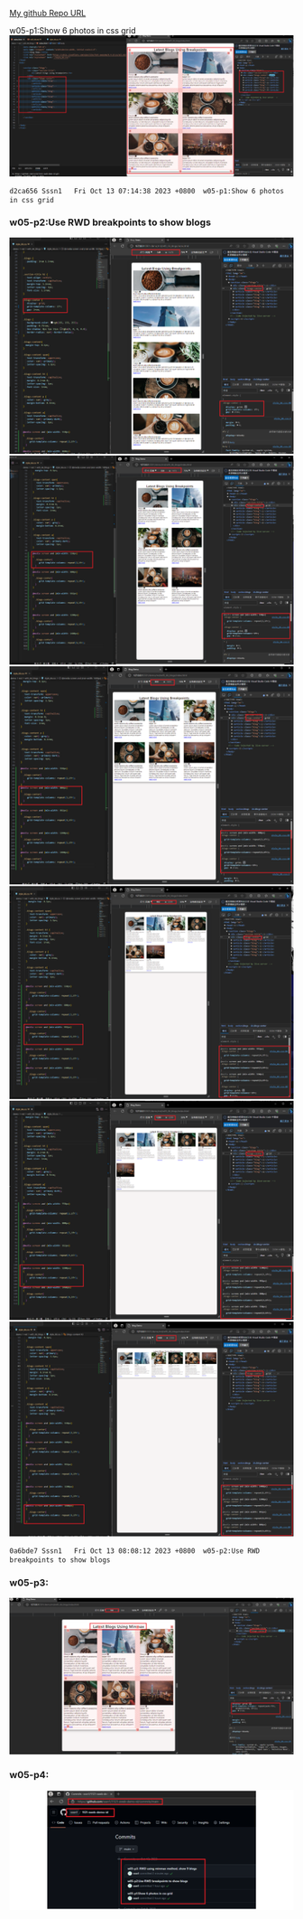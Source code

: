 [My github Repo URL](https://github.com/sssn1/1121-sweb-demo-id.git)

 w05-p1:Show 6 photos in css grid
![](w05-p1.png)
```
d2ca656 Sssn1   Fri Oct 13 07:14:38 2023 +0800  w05-p1:Show 6 photos in css grid
```

### w05-p2:Use RWD breakpoints to show blogs
![](w05-p2-1.png)
![](w05-p2-2.png)
![](w05-p2-3.png)
![](w05-p2-4.png)
![](w05-p2-5.png)
![](w05-p2-6.png)
```
0a6bde7 Sssn1   Fri Oct 13 08:08:12 2023 +0800  w05-p2:Use RWD breakpoints to show blogs
```
### w05-p3: 
![](w05-p3.png)

### w05-p4:
![](w05-p4.png)